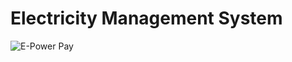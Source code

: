 # Electricity Management System
![E-Power Pay](https://github.com/akhil368/boundless-sleep-6032/assets/77136397/13a10549-02a3-4ed3-8dc6-95f6a8fed7a4)



